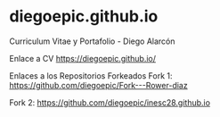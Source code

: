 # diegoepic.github.io
Curriculum Vitae y Portafolio - Diego Alarcón

Enlace a CV 
https://diegoepic.github.io/

Enlaces a los Repositorios Forkeados
Fork 1: https://github.com/diegoepic/Fork---Rower-diaz

Fork 2: https://github.com/diegoepic/inesc28.github.io
